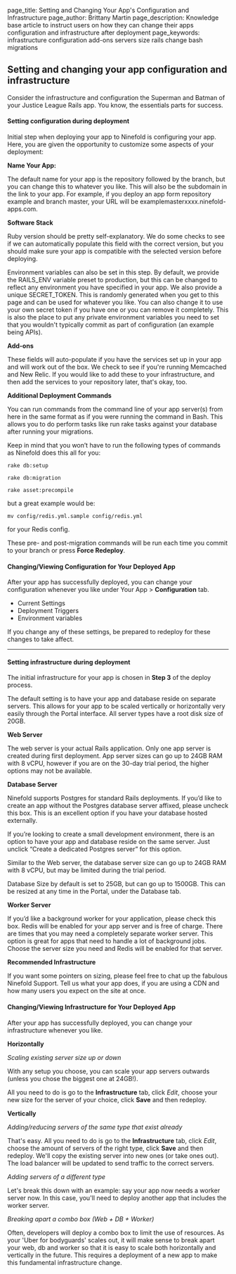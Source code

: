page_title:       Setting and Changing Your App's Configuration and Infrastructure
page_author:      Brittany Martin
page_description: Knowledge base article to instruct users on how they can change their apps configuration and infrastructure after deployment
page_keywords:    infrastructure configuration add-ons servers size rails change bash migrations

## Setting and changing your app configuration and infrastructure

Consider the infrastructure and configuration the Superman and Batman of your Justice League Rails app. You know, the essentials parts for success.

#### Setting configuration during deployment

Initial step when deploying your app to Ninefold is configuring your app.  Here, you are given the opportunity to customize some aspects of your deployment:

__Name Your App:__

The default name for your app is the repository followed by the branch, but you can change this to whatever you like.  This will also be the subdomain in the link to your app.  For example, if you deploy an app form repository example and branch master, your URL will be examplemasterxxxx.ninefold-apps.com.

__Software Stack__

Ruby version should be pretty self-explanatory.   We do some checks to see if we can automatically populate this field with the correct version, but you should make sure your app is compatible with the selected version before deploying.

Environment variables can also be set in this step.  By default, we provide the RAILS_ENV variable preset to production, but this can be changed to reflect any environment you have specified in your app.  We also provide a unique SECRET_TOKEN.  This is randomly generated when you get to this page and can be used for whatever you like.  You can also change it to use your own secret token if you have one or you can remove it completely.  This is also the place to put any private environment variables you need to set that you wouldn't typically commit as part of configuration (an example being APIs).  

__Add-ons__

These fields will auto-populate if you have the services set up in your app and will work out of the box.  We check to see if you're running Memcached and New Relic. If you would like to add these to your infrastructure, and then add the services to your repository later, that's okay, too.

__Additional Deployment Commands__

You can run commands from the command line of your app server(s) from here in the same format as if you were running the command in Bash. This allows you to do perform tasks like run rake tasks against your database after running your migrations.

Keep in mind that you won’t have to run the following types of commands as Ninefold does this all for you:

	rake db:setup
	
	rake db:migration
	
	rake asset:precompile

but a great example would be:

	mv config/redis.yml.sample config/redis.yml

for your Redis config. 

These pre- and post-migration commands will be run each time you commit to your branch or press __Force Redeploy__.

#### Changing/Viewing Configuration for Your Deployed App

After your app has successfully deployed, you can change your configuration whenever you like under Your App > __Configuration__ tab. 

* Current Settings
* Deployment Triggers
* Environment variables

If you change any of these settings, be prepared to redeploy for these changes to take affect.  
 
-------------

#### Setting infrastructure during deployment

The initial infrastructure for your app is chosen in __Step 3__ of the deploy process. 

The default setting is to have your app and database reside on separate servers. This allows for your app to be scaled vertically or horizontally very easily through the Portal interface. All server types have a root disk size of 20GB.

__Web Server__

The web server is your actual Rails application. Only one app server is created during first deployment. App server sizes can go up to 24GB RAM with 8 vCPU, however if you are on the 30-day trial period, the higher options may not be available.

__Database Server__

Ninefold supports Postgres for standard Rails deployments. If you’d like to create an app without the Postgres database server affixed, please uncheck this box. This is an excellent option if you have your database hosted externally.

If you’re looking to create a small development environment, there is an option to have your app and database reside on the same server. Just unclick “Create a dedicated Postgres server” for this option.

Similar to the Web server, the database server size can go up to 24GB RAM with 8 vCPU, but may be limited during the trial period. 

Database Size by default is set to 25GB, but can go up to 1500GB. This can be resized at any time in the Portal, under the Database tab.

__Worker Server__

If you’d like a background worker for your application, please check this box. Redis will be enabled for your app server and is free of charge. There are times that you may need a completely separate worker server. This option is great for apps that need to handle a lot of background jobs. Choose the server size you need and Redis will be enabled for that server.

__Recommended Infrastructure__

If you want some pointers on sizing, please feel free to chat up the fabulous Ninefold Support. Tell us what your app does, if you are using a CDN and how many users you expect on the site at once. 

#### Changing/Viewing Infrastructure for Your Deployed App 

After your app has successfully deployed, you can change your infrastructure whenever you like.  

__Horizontally__

_Scaling existing server size up or down_

With any setup you choose, you can scale your app servers outwards (unless you chose the biggest one at 24GB!). 

All you need to do is go to the __Infrastructure__ tab, click _Edit_, choose your new size for the server of your choice, click __Save__ and then redeploy. 

__Vertically__

_Adding/reducing servers of the same type that exist already_

That's easy. All you need to do is go to the __Infrastructure__ tab, click _Edit_, choose the amount of servers of the right type, click __Save__ and then redeploy. We'll copy the existing server into new ones (or take ones out). The load balancer will be updated to send traffic to the correct servers. 

_Adding servers of a different type_

Let's break this down with an example: say your app now needs a worker server now. In this case, you'll need to deploy another app that includes the worker server. 

_Breaking apart a combo box (Web + DB + Worker)_

Often, developers will deploy a combo box to limit the use of resources. As your 'Uber for bodyguards' scales out, it will make sense to break apart your web, db and worker so that it is easy to scale both horizontally and vertically in the future. This requires a deployment of a new app to make this fundamental infrastructure change. 
